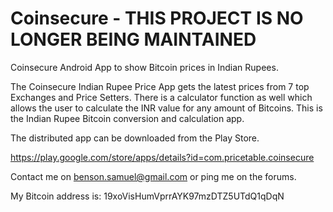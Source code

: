 Coinsecure - THIS PROJECT IS NO LONGER BEING MAINTAINED
==========

Coinsecure Android App to show Bitcoin prices in Indian Rupees.

The Coinsecure Indian Rupee Price App gets the latest prices from 7 top Exchanges and Price Setters. There is a calculator function as well which allows the user to calculate the INR value for any amount of Bitcoins. This is the Indian Rupee Bitcoin conversion and calculation app.

The distributed app can be downloaded from the Play Store.

https://play.google.com/store/apps/details?id=com.pricetable.coinsecure

Contact me on benson.samuel@gmail.com or ping me on the forums.

My Bitcoin address is: 19xoVisHumVprrAYK97mzDTZ5UTdQ1qDqN
